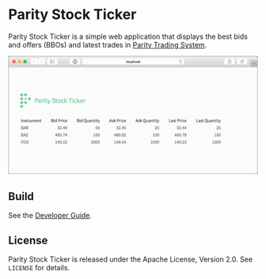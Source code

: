 Parity Stock Ticker
===================

Parity Stock Ticker is a simple web application that displays the best bids
and offers (BBOs) and latest trades in [Parity Trading System][].

  [Parity Trading System]: https://github.com/paritytrading/parity

![Screenshot](screenshot.png)


Build
-----

See the [Developer Guide](HACKING.md).


License
-------

Parity Stock Ticker is released under the Apache License, Version 2.0. See
`LICENSE` for details.
